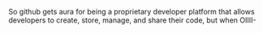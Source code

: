 So github gets aura for being a proprietary developer platform that allows developers to create, store, manage, and share their code, but when OIIII-
